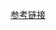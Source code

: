 [参考链接](https://blog.csdn.net/u011146423/article/details/88191225?ops_request_misc=%257B%2522request%255Fid%2522%253A%2522165957924516781790783100%2522%252C%2522scm%2522%253A%252220140713.130102334..%2522%257D&request_id=165957924516781790783100&biz_id=0&utm_medium=distribute.pc_search_result.none-task-blog-2~all~sobaiduend~default-1-88191225-null-null.142^v39^pc_rank_34_2&utm_term=flask%20%E7%9A%84%20request&spm=1018.2226.3001.4187)
